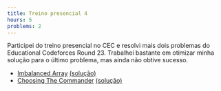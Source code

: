 ```yaml
---
title: Treino presencial 4
hours: 5
problems: 2
---
```


Participei do treino presencial no CEC e resolvi mais dois problemas do
Educational Codeforces Round 23. Trabalhei bastante em otimizar minha solução
para o último problema, mas ainda não obtive sucesso.

- [Imbalanced Array](http://codeforces.com/contest/817/problem/D) [(solução)](https://github.com/gabrielrussoc/competitive-programming/blob/master/codeforces/817d.cpp)
- [Choosing The Commander](http://codeforces.com/contest/817/problem/E) [(solução)](https://github.com/gabrielrussoc/competitive-programming/blob/master/codeforces/817e.cpp)
